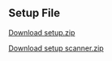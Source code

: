 ## Setup File

[Download setup.zip](https://drive.google.com/file/d/1aLEhT4EFmSK9hzlTzfd2iwBlRmkXfxWs/view?usp=sharing)

[Download setup scanner.zip](https://drive.google.com/file/d/16iJcwBmFojtYfa8NOYzvjzNOILKDCd5m/view?usp=sharing)




